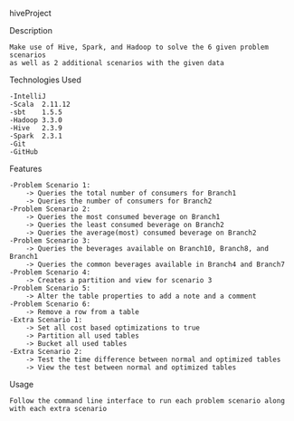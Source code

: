 hiveProject

Description

	Make use of Hive, Spark, and Hadoop to solve the 6 given problem scenarios
	as well as 2 additional scenarios with the given data

Technologies Used

	-IntelliJ
	-Scala	2.11.12
	-sbt	1.5.5
	-Hadoop	3.3.0
	-Hive	2.3.9
	-Spark	2.3.1
	-Git	
	-GitHub
	
Features

	-Problem Scenario 1:
		-> Queries the total number of consumers for Branch1
		-> Queries the number of consumers for Branch2
	-Problem Scenario 2:
		-> Queries the most consumed beverage on Branch1
		-> Queries the least consumed beverage on Branch2
		-> Queries the average(most) consumed beverage on Branch2
	-Problem Scenario 3:
		-> Queries the beverages available on Branch10, Branch8, and Branch1
		-> Queries the common beverages available in Branch4 and Branch7
	-Problem Scenario 4:
		-> Creates a partition and view for scenario 3
	-Problem Scenario 5:
		-> Alter the table properties to add a note and a comment
	-Problem Scenario 6:
		-> Remove a row from a table
	-Extra Scenario 1:
		-> Set all cost based optimizations to true
		-> Partition all used tables
		-> Bucket all used tables
	-Extra Scenario 2:
		-> Test the time difference between normal and optimized tables
		-> View the test between normal and optimized tables
		
Usage

	Follow the command line interface to run each problem scenario along with each extra scenario
